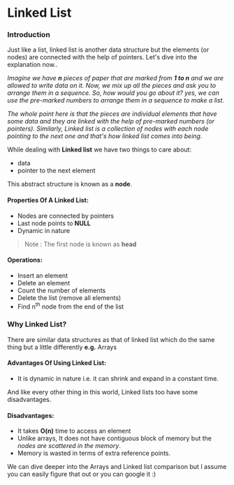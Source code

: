 # Linked List
### Introduction

Just like a list, linked list is another data structure but the elements (or nodes) are connected with the help of pointers. Let's dive
into the explanation now..

*Imagine we have **n** pieces of paper that are marked from **1 to n** and we are allowed to write data on it.*
*Now, we mix up all the pieces and ask you to arrange them in a sequence. So, how would you go about it? yes, we can use the pre-marked numbers*
*to arrange them in a sequence to make a list.*

*The whole point here is that the pieces are individual elements that have some data and they are linked with the help of pre-marked numbers*
*(or pointers).*
*Similarly, Linked list is a collection of nodes with each node pointing to the next one and that's how linked list comes into being.*

While dealing with **Linked list** we have two things to care about:
* data
* pointer to the next element

This abstract structure is known as a **node**.

#### Properties Of A Linked List:
* Nodes are connected by pointers
* Last node points to **NULL**
* Dynamic in nature

> Note : The first node is known as **head**

#### Operations:
* Insert an element
* Delete an element
* Count the number of elements
* Delete the list (remove all elements)
* Find n<sup>th</sup> node from the end of the list

### Why Linked List?
There are similar data structures as that of linked list which do the same thing but a little differently **e.g.** Arrays

#### Advantages Of Using Linked List:
* It is dynamic in nature i.e. it can shrink and expand in a constant time.

And like every other thing in this world, Linked lists too have some disadvantages.

#### Disadvantages:
* It takes **O(n)** time to access an element
* Unlike arrays, It does not have contiguous block of memory but the *nodes are scattered in the memory*.
* Memory is wasted in terms of extra reference points.

We can dive deeper into the Arrays and Linked list comparison but I assume you can easily figure that out or you can google it :)
